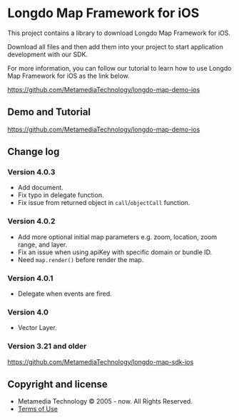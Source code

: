 # Longdo Map Framework for iOS
This project contains a library to download Longdo Map Framework for iOS.

Download all files and then add them into your project to start application development with our SDK.

For more information, you can follow our tutorial to learn how to use Longdo Map Framework for iOS as the link below.

https://github.com/MetamediaTechnology/longdo-map-demo-ios

## Demo and Tutorial
https://github.com/MetamediaTechnology/longdo-map-demo-ios

## Change log

### Version 4.0.3
* Add document.
* Fix typo in delegate function.
* Fix issue from returned object in `call`/`objectCall` function.

### Version 4.0.2
* Add more optional initial map parameters e.g. zoom, location, zoom range, and layer.
* Fix an issue when using apiKey with specific domain or bundle ID.
* Need `map.render()` before render the map.

### Version 4.0.1
* Delegate when events are fired.

### Version 4.0
* Vector Layer.

### Version 3.21 and older
https://github.com/MetamediaTechnology/longdo-map-sdk-ios

## Copyright and license
  * Metamedia Technology © 2005 - now. All Rights Reserved.
  * [Terms of Use](LICENSE.md)
